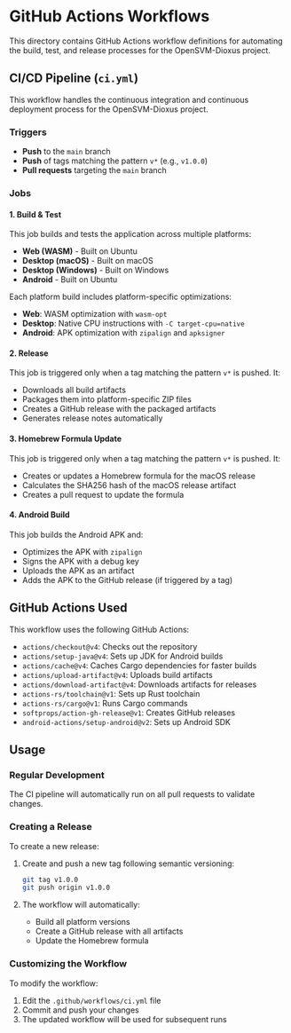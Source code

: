 # GitHub Actions Workflows

This directory contains GitHub Actions workflow definitions for automating the build, test, and release processes for the OpenSVM-Dioxus project.

## CI/CD Pipeline (`ci.yml`)

This workflow handles the continuous integration and continuous deployment process for the OpenSVM-Dioxus project.

### Triggers

- **Push** to the `main` branch
- **Push** of tags matching the pattern `v*` (e.g., `v1.0.0`)
- **Pull requests** targeting the `main` branch

### Jobs

#### 1. Build & Test

This job builds and tests the application across multiple platforms:

- **Web (WASM)** - Built on Ubuntu
- **Desktop (macOS)** - Built on macOS
- **Desktop (Windows)** - Built on Windows
- **Android** - Built on Ubuntu

Each platform build includes platform-specific optimizations:

- **Web**: WASM optimization with `wasm-opt`
- **Desktop**: Native CPU instructions with `-C target-cpu=native`
- **Android**: APK optimization with `zipalign` and `apksigner`

#### 2. Release

This job is triggered only when a tag matching the pattern `v*` is pushed. It:

- Downloads all build artifacts
- Packages them into platform-specific ZIP files
- Creates a GitHub release with the packaged artifacts
- Generates release notes automatically

#### 3. Homebrew Formula Update

This job is triggered only when a tag matching the pattern `v*` is pushed. It:

- Creates or updates a Homebrew formula for the macOS release
- Calculates the SHA256 hash of the macOS release artifact
- Creates a pull request to update the formula

#### 4. Android Build

This job builds the Android APK and:

- Optimizes the APK with `zipalign`
- Signs the APK with a debug key
- Uploads the APK as an artifact
- Adds the APK to the GitHub release (if triggered by a tag)

## GitHub Actions Used

This workflow uses the following GitHub Actions:

- `actions/checkout@v4`: Checks out the repository
- `actions/setup-java@v4`: Sets up JDK for Android builds
- `actions/cache@v4`: Caches Cargo dependencies for faster builds
- `actions/upload-artifact@v4`: Uploads build artifacts
- `actions/download-artifact@v4`: Downloads artifacts for releases
- `actions-rs/toolchain@v1`: Sets up Rust toolchain
- `actions-rs/cargo@v1`: Runs Cargo commands
- `softprops/action-gh-release@v1`: Creates GitHub releases
- `android-actions/setup-android@v2`: Sets up Android SDK

## Usage

### Regular Development

The CI pipeline will automatically run on all pull requests to validate changes.

### Creating a Release

To create a new release:

1. Create and push a new tag following semantic versioning:
   ```bash
   git tag v1.0.0
   git push origin v1.0.0
   ```

2. The workflow will automatically:
   - Build all platform versions
   - Create a GitHub release with all artifacts
   - Update the Homebrew formula

### Customizing the Workflow

To modify the workflow:

1. Edit the `.github/workflows/ci.yml` file
2. Commit and push your changes
3. The updated workflow will be used for subsequent runs
